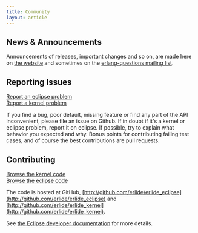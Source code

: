```yaml
---
title: Community
layout: article
---
```


## News & Announcements

Announcements of releases, important changes and so
on, are made here on [the website](/blog) 
and sometimes on the [erlang-questions mailing list](http://erlang.org/mailman/listinfo/erlang-questions).

## Reporting Issues         

<div class="right">
<a class="btn btn-primary btn-large" href="https://github.com/erlide/erlide_eclipse/issues/new">Report an eclipse problem</a>
<br>
<a class="btn btn-primary btn-large" href="https://github.com/erlide/erlide_kernel/issues/new">Report a kernel problem</a>
</div>

If you find a bug, poor default, missing feature or find any part of the API inconvenient, 
please file an issue on Github. If in doubt if it's a kernel or eclipse problem, report it on eclipse.
If possible, try to explain what behavior you expected and why. Bonus points for contributing failing test cases, and of course the best contributions are pull requests.

## Contributing

<div class="right">
<a class="btn btn-large" href="https://github.com/erlide/erlide_kernel">Browse the kernel code</a>
<br>
<a class="btn btn-large" href="https://github.com/erlide/erlide_eclipse">Browse the eclipse code</a>
</div>

The code is hosted at GitHub, [http://github.com/erlide/erlide_eclipse](http://github.com/erlide/erlide_eclipse) and [http://github.com/erlide/erlide_kernel](http://github.com/erlide/erlide_kernel).

See [the Eclipse developer documentation](articles/eclipse/index.html#dev-guide) for more details.
